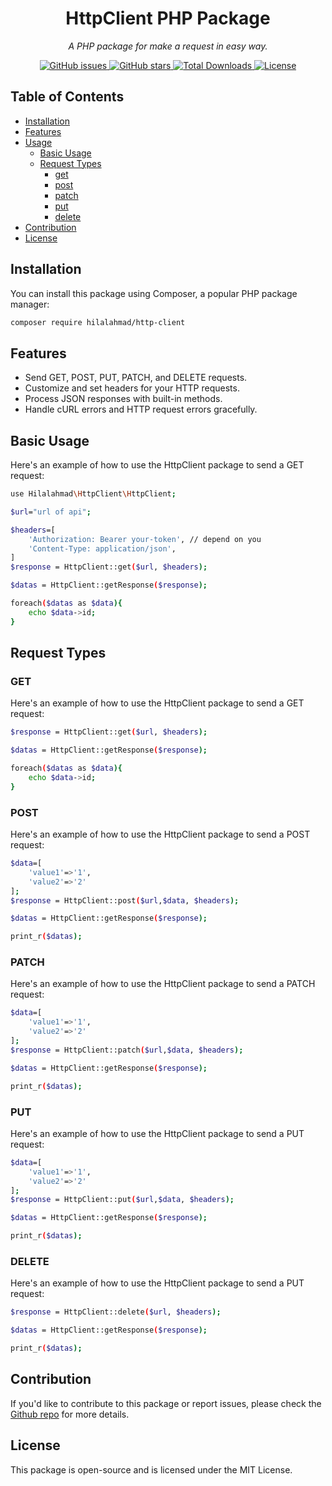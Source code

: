 <h1 align="center">HttpClient PHP Package</h1>

<p align="center">
   <em>A PHP package for make a request in easy way.</em>
</p>

<p align="center">
  <a href="https://github.com/fullstack124/http-client/issues">
    <img src="https://img.shields.io/github/issues/fullstack124/http-client" alt="GitHub issues">
  </a>
  <a href="https://github.com/fullstack124/http-client/stargazers">
    <img src="https://img.shields.io/github/stars/fullstack124/http-client" alt="GitHub stars">
  </a>
  <a href="https://packagist.org/packages/fullstack124/http-client">
    <img src="https://img.shields.io/packagist/dt/fullstack124/http-client" alt="Total Downloads">
  </a>
  <a href="https://github.com/fullstack124/http-client/blob/main/LICENSE">
    <img src="https://img.shields.io/github/license/fullstack124/http-client" alt="License">
  </a>
</p>

## Table of Contents

- [Installation](#installation)
- [Features](#features)
- [Usage](#usage)
  - [Basic Usage](#basic-usage)
  - [Request Types](#request-types)
    - [get](#get)
    - [post](#post)
    - [patch](#patch)
    - [put](#put)
    - [delete](#delete)
- [Contribution](#contribution)
- [License](#license)


## Installation

You can install this package using Composer, a popular PHP package manager:

```bash
composer require hilalahmad/http-client
```

## Features

- Send GET, POST, PUT, PATCH, and DELETE requests.
- Customize and set headers for your HTTP requests.
- Process JSON responses with built-in methods.
- Handle cURL errors and HTTP request errors gracefully.

## Basic Usage

Here's an example of how to use the HttpClient package to send a GET request:

```bash
use Hilalahmad\HttpClient\HttpClient;

$url="url of api";

$headers=[
    'Authorization: Bearer your-token', // depend on you 
    'Content-Type: application/json',
]
$response = HttpClient::get($url, $headers);

$datas = HttpClient::getResponse($response);

foreach($datas as $data){
    echo $data->id;
}
```
## Request Types

### GET

Here's an example of how to use the HttpClient package to send a GET request:

```bash
$response = HttpClient::get($url, $headers);

$datas = HttpClient::getResponse($response);

foreach($datas as $data){
    echo $data->id;
}
```

### POST

Here's an example of how to use the HttpClient package to send a POST request:

```bash
$data=[
    'value1'=>'1',
    'value2'=>'2'
];
$response = HttpClient::post($url,$data, $headers);

$datas = HttpClient::getResponse($response);

print_r($datas);
```
### PATCH

Here's an example of how to use the HttpClient package to send a PATCH request:

```bash
$data=[
    'value1'=>'1',
    'value2'=>'2'
];
$response = HttpClient::patch($url,$data, $headers);

$datas = HttpClient::getResponse($response);

print_r($datas);
```
### PUT

Here's an example of how to use the HttpClient package to send a PUT request:

```bash
$data=[
    'value1'=>'1',
    'value2'=>'2'
];
$response = HttpClient::put($url,$data, $headers);

$datas = HttpClient::getResponse($response);

print_r($datas);
```


### DELETE

Here's an example of how to use the HttpClient package to send a PUT request:

```bash
$response = HttpClient::delete($url, $headers);

$datas = HttpClient::getResponse($response);

print_r($datas);
```
## Contribution

If you'd like to contribute to this package or report issues, please check the  <a href="https://github.com/fullstack124/http-client/issues"> Github repo</a> for more details.
 
## License
This package is open-source and is licensed under the MIT License. 
 
